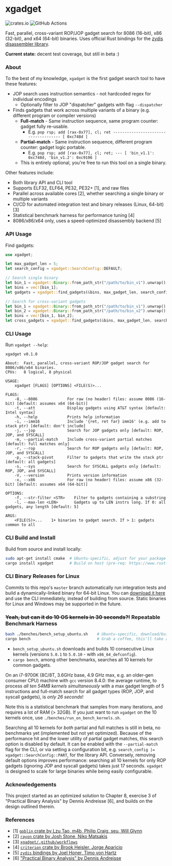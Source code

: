# xgadget

![crates.io](https://img.shields.io/crates/v/xgadget.svg)
![GitHub Actions](https://github.com/entropic-security/xgadget/workflows/test/badge.svg)

Fast, parallel, cross-variant ROP/JOP gadget search for 8086 (16-bit), x86 (32-bit), and x64 (64-bit) binaries.
Uses official Rust bindings for the [zydis disassembler library](https://github.com/zyantific/zydis).

**Current state:** decent test coverage, but still in beta :)

### About

To the best of my knowledge, `xgadget` is the first gadget search tool to have these features:

* JOP search uses instruction semantics - not hardcoded regex for individual encodings
    * Optionally filter to JOP "dispatcher" gadgets with flag `--dispatcher`
* Finds gadgets that work across multiple variants of a binary (e.g. different program or compiler versions)
    * **Full-match** - Same instruction sequence, same program counter: gadget fully re-usable.
        * E.g. `pop rsp; add [rax-0x77], cl; ret ------------------------------------- [ 0xc748d ]`
    * **Partial-match** - Same instruction sequence, different program counter: gadget logic portable.
        * E.g. `pop rsp; add [rax-0x77], cl; ret; --- [ 'bin_v1.1': 0xc748d, 'bin_v1.2': 0xc9106 ]`
    * This is entirely optional, you're free to run this tool on a single binary.

Other features include:

* Both library API and CLI tool
* Supports ELF32, ELF64, PE32, PE32+ [1], and raw files
* Parallel across available cores [2], whether searching a single binary or multiple variants
* CI/CD for automated integration test and binary releases (Linux, 64-bit) [3]
* Statistical benchmark harness for performance tuning [4]
* 8086/x86/x64 only, uses a speed-optimized disassembly backend [5]

### API Usage

Find gadgets:

```rust
use xgadget;

let max_gadget_len = 5;
let search_config = xgadget::SearchConfig::DEFAULT;

// Search single binary
let bin_1 = xgadget::Binary::from_path_str("/path/to/bin_v1").unwrap();
let bins = vec![bin_1];
let gadgets = xgadget::find_gadgets(&bins, max_gadget_len, search_config).unwrap();

// Search for cross-variant gadgets
let bin_1 = xgadget::Binary::from_path_str("/path/to/bin_v1").unwrap();
let bin_2 = xgadget::Binary::from_path_str("/path/to/bin_v2").unwrap();
let bins = vec![bin_1, bin_2];
let cross_gadgets = xgadget::find_gadgets(&bins, max_gadget_len, search_config).unwrap();
```

### CLI Usage

Run `xgadget --help`:

```
xgadget v0.1.0

About:	Fast, parallel, cross-variant ROP/JOP gadget search for 8086/x86/x64 binaries.
CPUs:	8 logical, 8 physical

USAGE:
    xgadget [FLAGS] [OPTIONS] <FILE(S)>...

FLAGS:
    -8, --8086             For raw (no header) files: assume 8086 (16-bit) [default: assumes x64 (64-bit)]
    -t, --att              Display gadgets using AT&T syntax [default: Intel syntax]
    -h, --help             Prints help information
    -i, --imm16            Include '{ret, ret far} imm16' (e.g. add to stack ptr) [default: don't include]
    -j, --jop              Search for JOP gadgets only [default: ROP, JOP, and SYSCALL]
    -m, --partial-match    Include cross-variant partial matches [default: full matches only]
    -r, --rop              Search for ROP gadgets only [default: ROP, JOP, and SYSCALL]
    -p, --stack-pivot      Filter to gadgets that write the stack ptr [default: all gadgets]
    -s, --sys              Search for SYSCALL gadgets only [default: ROP, JOP, and SYSCALL]
    -V, --version          Prints version information
    -x, --x86              For raw (no header) files: assume x86 (32-bit) [default: assumes x64 (64-bit)]

OPTIONS:
    -f, --str-filter <STR>    Filter to gadgets containing a substring
    -l, --max-len <LEN>       Gadgets up to LEN instrs long. If 0: all gadgets, any length [default: 5]

ARGS:
    <FILE(S)>...    1+ binaries to gadget search. If > 1: gadgets common to all
```

### CLI Build and Install

Build from source and install locally:

```bash
sudo apt-get install cmake  # Ubuntu-specific, adjust for your package manager
cargo install xgadget       # Build on host (pre-req: https://www.rust-lang.org/tools/install)
```

### CLI Binary Releases for Linux

Commits to this repo's `master` branch automatically run integration tests and build a dynamically-linked binary for 64-bit Linux.
You can [download it here](https://github.com/entropic-security/xgadget/releases) and use the CLI immediately, instead of building from source.
Static binaries for Linux and Windows may be supported in the future.

### ~~Yeah, but can it do 10 OS kernels in 30 seconds?!~~ Repeatable Benchmark Harness

```bash
bash ./benches/bench_setup_ubuntu.sh    # Ubuntu-specific, download/build 10 kernel versions
cargo bench                             # Grab a coffee, this'll take a while...
```

* `bench_setup_ubuntu.sh` downloads and builds 10 consecutive Linux kernels (versions `5.0.1` to `5.0.10` - with `x86_64_defconfig`).
* `cargo bench`, among other benchmarks, searches all 10 kernels for common gadgets.

On an i7-9700K (8C/8T, 3.6GHz base, 4.9 GHz max, e.g. an older-gen consumer CPU) machine with `gcc` version 8.4.0: the average runtime, to process *all ten 54MB kernels simultaneously* with a max gadget length of 5 instructions and full-match search for all gadget types (ROP, JOP, and syscall gadgets), is *only 26 seconds*!

Note this is a statistical benchmark that samples from many iterations, and requires a lot of RAM (> 32GB). If you just want to run `xgadget` on the 10 kernels once, use `./benches/run_on_bench_kernels.sh`.

Searching all 10 kernels for *both* partial and full matches is still in beta, no benchmarks yet (implemented but not yet optimized). Because of the performance hit and the lower utility of partial gadget matches, this search option is disabled by default. It can be enabled with the `--partial-match` flag for the CLI, or via setting a configuration bit, e.g. `search_config |=  xgadget::SearchConfig::PART`, for the library API. Conversely, removing default options improves performance: searching all 10 kernels for only ROP gadgets (ignoring JOP and syscall gadgets) takes just 17 seconds. `xgadget` is designed to scale for large binaries while being easily configurable.

### Acknowledgements

This project started as an optimized solution to Chapter 8, exercise 3 of "Practical Binary Analysis" by Dennis Andreisse [6], and builds on the design outlined therein.

### References

* [1] [`goblin` crate by Lzu Tao, m4b, Philip Craig, seu, Will Glynn](https://crates.io/crates/goblin)
* [2] [`rayon` crate by Josh Stone, Niko Matsakis](https://crates.io/crates/rayon)
* [3] [`xgadget/.github/workflows`](https://github.com/entropic-security/xgadget/tree/master/.github/workflows)
* [4] [`criterion` crate by Brook Heisler, Jorge Aparicio](https://crates.io/crates/criterion)
* [5] [`zydis` bindings by Joel Honer, Timo von Hartz](https://crates.io/crates/zydis)
* [6] ["Practical Binary Analysis" by Dennis Andreisse](https://practicalbinaryanalysis.com/)
